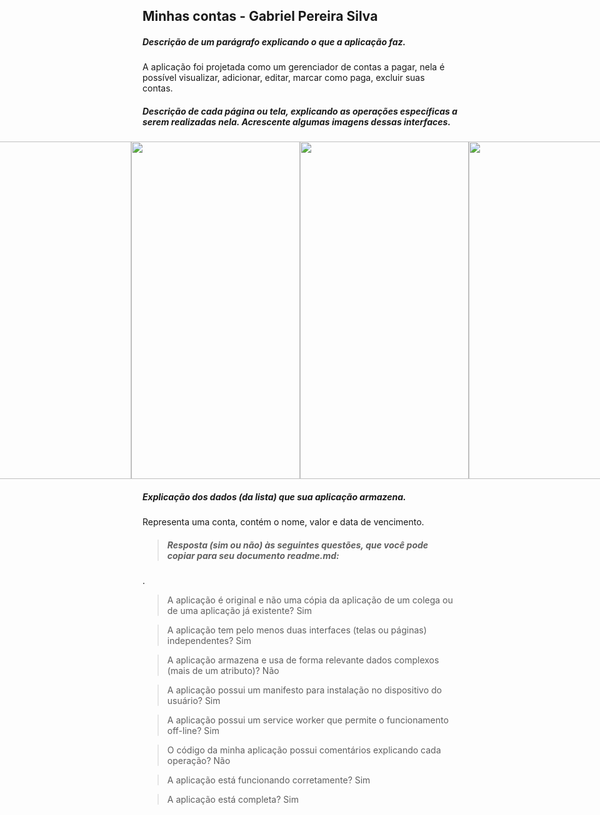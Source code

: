 ## Minhas contas - Gabriel Pereira Silva
##### Descrição de um parágrafo explicando o que a aplicação faz.
A aplicação foi projetada como um gerenciador de contas a pagar, nela é possível visualizar, adicionar, editar, marcar como paga, excluir suas contas.

#####  Descrição de cada página ou tela, explicando as operações específicas a serem realizadas nela. Acrescente algumas imagens dessas interfaces.

<div style="width: 100%; display: flex; align-items: center; justify-content: center;">  
<img src="https://raw.githubusercontent.com/gabeps2/Projeto-1---Aplica-o-web-progressiva/master/preview/minhas-contas%20(1).jpg" width="270" height="540">
<img src="https://raw.githubusercontent.com/gabeps2/Projeto-1---Aplica-o-web-progressiva/master/preview/minhas-contas%20(2).jpg" width="270" height="540">
<img src="https://raw.githubusercontent.com/gabeps2/Projeto-1---Aplica-o-web-progressiva/master/preview/minhas-contas%20(3).jpg" width="270" height="540">
<img src="https://raw.githubusercontent.com/gabeps2/Projeto-1---Aplica-o-web-progressiva/master/preview/minhas-contas%20(4).jpg" width="270" height="540">
</div>  

##### Explicação dos dados (da lista) que sua aplicação armazena.
Representa uma conta, contém o nome, valor e data de vencimento.


> ##### Resposta (sim ou não) às seguintes questões, que você pode copiar para seu documento readme.md:
.
>A aplicação é original e não uma cópia da aplicação de um colega ou de uma aplicação já existente?
Sim

>A aplicação tem pelo menos duas interfaces (telas ou páginas) independentes?
Sim

>A aplicação armazena e usa de forma relevante dados complexos (mais de um atributo)?
Não

>A aplicação possui um manifesto para instalação no dispositivo do usuário?
Sim

>A aplicação possui um service worker que permite o funcionamento off-line?
Sim

>O código da minha aplicação possui comentários explicando cada operação?
Não

>A aplicação está funcionando corretamente?
Sim

> A aplicação está completa?
Sim
